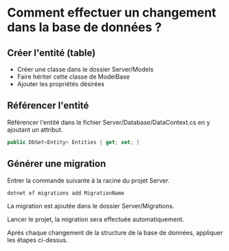 # Comment effectuer un changement dans la base de données ?

## Créer l'entité (table)
- Créer une classe dans le dossier Server/Models
- Faire hériter cette classe de ModelBase
- Ajouter les propriétés désirées

## Référencer l'entité
Référencer l'entité dans le fichier Server/Database/DataContext.cs en y ajoutant un attribut.

```csharp
public DbSet<Entity> Entities { get; set; }
```

## Générer une migration
Entrer la commande suivante à la racine du projet Server.

```
dotnet ef migrations add MigrationName
```

La migration est ajoutée dans le dossier Server/Migrations.

Lancer le projet, la migration sera effectuée automatiquement.

Après chaque changement de la structure de la base de données, appliquer les étapes ci-dessus.